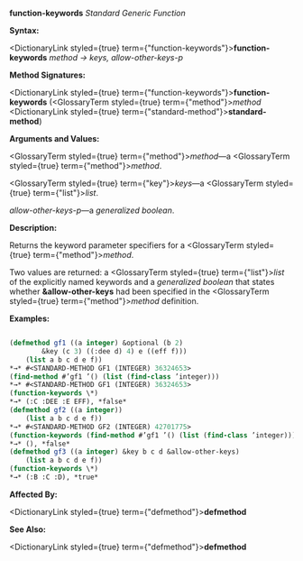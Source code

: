 **function-keywords** *Standard Generic Function* 



**Syntax:** 



<DictionaryLink styled={true} term={"function-keywords"}><b>function-keywords</b></DictionaryLink> *method → keys, allow-other-keys-p* 



**Method Signatures:** 



<DictionaryLink styled={true} term={"function-keywords"}><b>function-keywords</b></DictionaryLink> (<GlossaryTerm styled={true} term={"method"}><i>method</i></GlossaryTerm> <DictionaryLink styled={true} term={"standard-method"}><b>standard-method</b></DictionaryLink>) 



**Arguments and Values:** 



<GlossaryTerm styled={true} term={"method"}><i>method</i></GlossaryTerm>—a <GlossaryTerm styled={true} term={"method"}><i>method</i></GlossaryTerm>. 



<GlossaryTerm styled={true} term={"key"}><i>keys</i></GlossaryTerm>—a <GlossaryTerm styled={true} term={"list"}><i>list</i></GlossaryTerm>. 



*allow-other-keys-p*—a *generalized boolean*. 



**Description:** 



Returns the keyword parameter specifiers for a <GlossaryTerm styled={true} term={"method"}><i>method</i></GlossaryTerm>. 



Two values are returned: a <GlossaryTerm styled={true} term={"list"}><i>list</i></GlossaryTerm> of the explicitly named keywords and a *generalized boolean* that states whether **&amp;allow-other-keys** had been specified in the <GlossaryTerm styled={true} term={"method"}><i>method</i></GlossaryTerm> definition. 



**Examples:**
```lisp

(defmethod gf1 ((a integer) &optional (b 2) 
		&key (c 3) ((:dee d) 4) e ((eff f))) 
    (list a b c d e f)) 
*→* #<STANDARD-METHOD GF1 (INTEGER) 36324653> 
(find-method #’gf1 ’() (list (find-class ’integer))) 
*→* #<STANDARD-METHOD GF1 (INTEGER) 36324653> 
(function-keywords \*) 
*→* (:C :DEE :E EFF), *false* 
(defmethod gf2 ((a integer)) 
    (list a b c d e f)) 
*→* #<STANDARD-METHOD GF2 (INTEGER) 42701775> 
(function-keywords (find-method #’gf1 ’() (list (find-class ’integer)))) 
*→* (), *false* 
(defmethod gf3 ((a integer) &key b c d &allow-other-keys) 
    (list a b c d e f)) 
(function-keywords \*) 
*→* (:B :C :D), *true* 

```
**Affected By:** 



<DictionaryLink styled={true} term={"defmethod"}><b>defmethod</b></DictionaryLink> 







 



 



**See Also:** 



<DictionaryLink styled={true} term={"defmethod"}><b>defmethod</b></DictionaryLink> 



